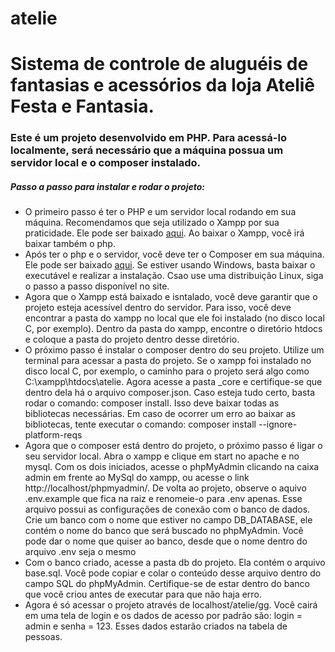 # atelie

<div>
    <h1>Sistema de controle de aluguéis de fantasias e acessórios da loja Ateliê Festa e Fantasia.</h1>
    <h3>Este é um projeto desenvolvido em PHP. Para acessá-lo localmente, será necessário que a máquina possua um servidor local e o composer instalado.</h3>
    <h5>Passo a passo para instalar e rodar o projeto:</h5>
    <ul>
        <li>O primeiro passo é ter o PHP e um servidor local rodando em sua máquina. Recomendamos que seja utilizado o Xampp por sua praticidade. Ele pode ser baixado <a href="https://www.apachefriends.org/pt_br/download.html" target="_blank">aqui</a>. Ao baixar o Xampp, você irá baixar também o php.</li>
        <li>Após ter o php e o servidor, você deve ter o Composer em sua máquina. Ele pode ser baixado <a href="https://getcomposer.org/download/" target="_blank">aqui</a>. Se estiver usando Windows, basta baixar o executável e realizar a instalação. Csao use uma distribuição Linux, siga o passo a passo disponível no site.</li>
        <li>Agora que o Xampp está baixado e isntalado, você deve garantir que o projeto esteja acessível dentro do servidor. Para isso, você deve encontrar a pasta do xampp no local que ele foi instalado (no disco local C, por exemplo). Dentro da pasta do xampp, encontre o diretório htdocs e coloque a pasta do projeto dentro desse diretório.</li>
        <li>O próximo passo é instalar o composer dentro do seu projeto. Utilize um terminal para acessar a pasta do projeto. Se o xampp foi instalado no disco local C, por exemplo, o caminho para o projeto será algo como C:\xampp\htdocs\atelie. Agora acesse a pasta _core e certifique-se que dentro dela há o arquivo composer.json. Caso esteja tudo certo, basta rodar o comando: composer install. Isso deve baixar todas as bibliotecas necessárias. Em caso de ocorrer um erro ao baixar as bibliotecas, tente executar o comando: composer install --ignore-platform-reqs</li>
        <li>Agora que o composer está dentro do projeto, o próximo passo é ligar o seu servidor local. Abra o xampp e clique em start no apache e no mysql. Com os dois iniciados, acesse o phpMyAdmin clicando na caixa admin em frente ao MySql do xampp, ou acesse o link <a hreh="http://localhost/phpmyadmin/" target="_blank">http://localhost/phpmyadmin/</a>. De volta ao projeto, observe o aquivo .env.example que fica na raiz e renomeie-o para .env apenas. Esse arquivo possui as configurações de conexão com o banco de dados. Crie um banco com o nome que estiver no campo DB_DATABASE, ele contém o nome do banco que será buscado no phpMyAdmin. Você pode dar o nome que quiser ao banco, desde que o nome dentro do arquivo .env seja o mesmo</li>
        <li>Com o banco criado, acesse a pasta db do projeto. Ela contém o arquivo base.sql. Você pode copiar e colar o conteúdo desse arquivo dentro do campo SQL do phpMyAdmin. Certifique-se de estar dentro do banco que você criou antes de executar para que não haja erro.</li>
        <li>Agora é só acessar o projeto através de localhost/atelie/gg. Você cairá em uma tela de login e os dados de acesso por padrão são: login = admin e senha = 123. Esses dados estarão criados na tabela de pessoas.</li>
    </ul>

</div>


